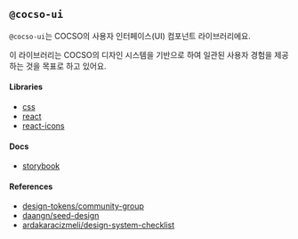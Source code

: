 ## `@cocso-ui`

`@cocso-ui`는 COCSO의 사용자 인터페이스(UI) 컴포넌트 라이브러리에요.

이 라이브러리는 COCSO의 디자인 시스템을 기반으로 하여 일관된 사용자 경험을 제공하는 것을 목표로 하고 있어요.

#### Libraries

- [css](./packages/css)
- [react](./packages/react)
- [react-icons](./packages/react-icons)

#### Docs

- [storybook](./docs/storybook)

#### References

- [design-tokens/community-group](https://tr.designtokens.org/)
- [daangn/seed-design](https://github.com/daangn/seed-design)
- [ardakaracizmeli/design-system-checklist](https://www.designsystemchecklist.com)
